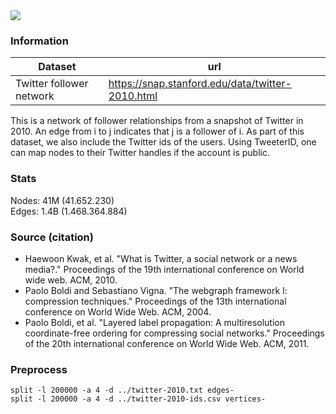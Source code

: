 <img src="https://snap.stanford.edu/images/snap_logo.png"/>

### Information
| Dataset | url         |
| ------- | ----------- |
| Twitter follower network  | https://snap.stanford.edu/data/twitter-2010.html  |

This is a network of follower relationships from a snapshot of Twitter in 2010. An edge from i to j indicates that j is a follower of i. As part of this dataset, we also include the Twitter ids of the users. Using TweeterID, one can map nodes to their Twitter handles if the account is public.

### Stats

Nodes: 41M (41.652.230)	<br>
Edges: 1.4B (1.468.364.884)

### Source (citation)
 * Haewoon Kwak, et al. "What is Twitter, a social network or a news media?." Proceedings of the 19th international conference on World wide web. ACM, 2010.
 * Paolo Boldi and Sebastiano Vigna. "The webgraph framework I: compression techniques." Proceedings of the 13th international conference on World Wide Web. ACM, 2004.
 * Paolo Boldi, et al. "Layered label propagation: A multiresolution coordinate-free ordering for compressing social networks." Proceedings of the 20th international conference on World Wide Web. ACM, 2011.

### Preprocess

```
split -l 200000 -a 4 -d ../twitter-2010.txt edges-
split -l 200000 -a 4 -d ../twitter-2010-ids.csv vertices-
```
